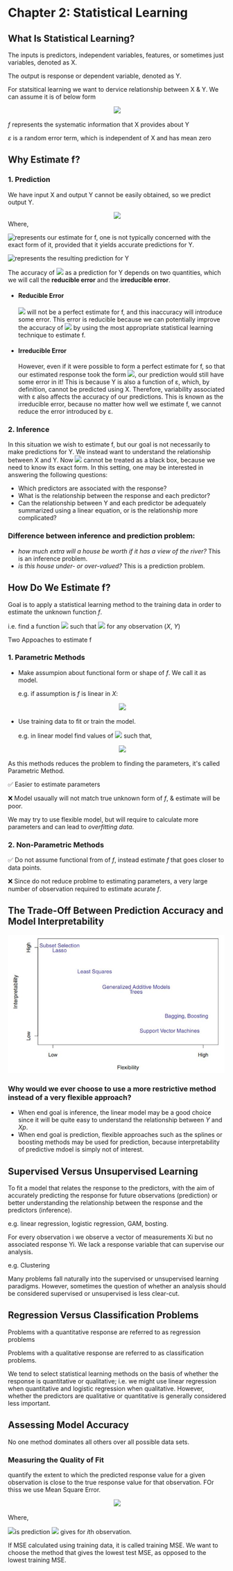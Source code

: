 # Chapter 2: Statistical Learning
## What Is Statistical Learning?
The inputs is predictors, independent variables, features, or sometimes just variables, denoted as X.

The output is response or dependent variable, denoted as Y.

For statsitical learning we want to dervice relationship between X & Y.
We can assume it is of below form

<div align="center">
  <img src="https://latex.codecogs.com/svg.latex?Y%20%3D%20f%28X%29%20&plus;%20%5Cvarepsilon">
</div>

*f* represents the systematic information that X provides about Y
    
*ε* is a random error term, which is independent of X and has mean zero

## Why Estimate f?
### 1. Prediction

We have input X and output Y cannot be easily obtained, so we predict output Y.

<div align="center">
  <img src="https://latex.codecogs.com/svg.latex?%5Chat%7BY%7D%20%3D%20%5Chat%7Bf%7D%28X%29%2C">
</div>
Where,

<img align="left" src="https://latex.codecogs.com/svg.latex?%5Chat%7Bf%7D"> represents our estimate for f,
one is not typically concerned with the exact form of it, provided that it yields accurate predictions for Y.

<img align="left" src="https://latex.codecogs.com/svg.latex?%5Chat%7BY%7D"> represents the resulting prediction for Y

The accuracy of <img src="https://latex.codecogs.com/svg.latex?%5Chat%7BY%7D"> as a prediction for Y depends on two quantities,
which we will call the **reducible error** and the **irreducible error**.

* #### Reducible Error 

  <img src="https://latex.codecogs.com/svg.latex?%5Chat%7Bf%7D"> will not be a perfect estimate for f, and this inaccuracy will introduce some error.
This error is reducible because we can potentially improve the accuracy of <img src="https://latex.codecogs.com/svg.latex?%5Chat%7Bf%7D"> by using the most appropriate statistical learning technique to estimate f.

* #### Irreducible Error 

  However, even if it were possible to form a perfect estimate for
f, so that our estimated response took the form <img src="https://latex.codecogs.com/svg.latex?%5Chat%7BY%7D%20%3D%20f%28X%29">, our prediction
would still have some error in it! This is because Y is also a function of
ε, which, by definition, cannot be predicted using X. Therefore, variability
associated with ε also affects the accuracy of our predictions. This is known
as the irreducible error, because no matter how well we estimate f, we
cannot reduce the error introduced by ε.

### 2. Inference

In this situation we wish to estimate f, but our goal is not necessarily to make predictions for Y. We instead want to understand
the relationship between X and Y. Now <img src="https://latex.codecogs.com/svg.latex?%5Chat%7Bf%7D"> 
cannot be treated as a black box, because we need to know its exact form.
In this setting, one may be interested in answering the following questions:
  * Which predictors are associated with the response?
  * What is the relationship between the response and each predictor?
  * Can the relationship between Y and each predictor be adequately summarized using a linear equation, or is the relationship more complicated? 

### Difference between inference and prediction problem:
* *how much extra will a house be worth if it has a view of the river?* This is an inference problem.
* *is this house under- or over-valued?* This is a prediction problem.

## How Do We Estimate f?
Goal is to apply a statistical learning method to the training data in order to estimate the unknown function *f*.

i.e. find a function <img src="https://latex.codecogs.com/svg.latex?%5Chat%7Bf%7D"> such that <img src="https://latex.codecogs.com/svg.latex?Y%20%5Capprox%20%5Chat%7Bf%7D%28X%29"> for any observation (*X*, *Y*)

Two Appoaches to estimate f
### 1. Parametric Methods
  * Make assumpion about functional form or shape of *f*. We call it as model.
    
    e.g. if assumption is *f* is linear in *X*:
    <div align="center">
      <img src="https://latex.codecogs.com/svg.latex?f%28X%29%20%3D%20%5Cbeta%20_%7B0%7D%20&plus;%20%5Cbeta%20_%7B1%7DX%20_%7B1%7D&plus;%20%5Cbeta%20_%7B1%7DX%20_%7B1%7D&plus;%20%5Ccdots%20&plus;%20%5Cbeta%20_%7Bp%7DX%20_%7Bp%7D">
    </div>
  * Use training data to fit or train the model.
    
    e.g. in linear model find values of <img src="https://latex.codecogs.com/svg.latex?%5Cinline%20%5Cbeta%20_%7B0%7D%2C%5Cbeta%20_%7B1%7D%2C%20%5Cbeta%20_%7B1%7D%2C%5Ccdots%2C%5Cbeta%20_%7Bp%7D"> such that,
    <div align="center">
      <img src="https://latex.codecogs.com/svg.latex?Y%20%5Capprox%20%5Cbeta%20_%7B0%7D%20&plus;%20%5Cbeta%20_%7B1%7DX%20_%7B1%7D&plus;%20%5Cbeta%20_%7B1%7DX%20_%7B1%7D&plus;%20%5Ccdots%20&plus;%20%5Cbeta%20_%7Bp%7DX%20_%7Bp%7D">
    </div>
    
  As this methods reduces the problem to finding the parameters, it's called Parametric Method.
    
  :white_check_mark: Easier to estimate parameters

  :x: Model usaually will not match true unknown form of *f*, & estimate will be poor.

  We may try to use flexible model, but will require to calculate more parameters and can lead to *overfitting data*.

### 2. Non-Parametric Methods
  :white_check_mark: Do not assume functional from of *f*, instead estimate *f* that goes closer to data points.
  
  :x: Since do not reduce problme to estimating parameters, a very large number of observation required to estimate acurate *f*.

## The Trade-Off Between Prediction Accuracy and Model Interpretability 
<img src="InterpretabilityVsFlexibility.JPG" width="500">

### Why would we ever choose to use a more restrictive method instead of a very flexible approach?
* When end goal is inference, the linear model may be a good choice since it will be quite easy to understand
the relationship between *Y* and *Xp*.
* When end goal is prediction, flexible approaches such as the splines or boosting methods may be used for prediction, because interpretability of predictive mdoel is simply not of interest.

## Supervised Versus Unsupervised Learning
  To fit a model that relates the response to the predictors, with the aim of accurately predicting the response for future observations (prediction) or better understanding the relationship between the response and the predictors (inference).
  
  e.g. linear regression, logistic regression, GAM, bosting.

  For every observation i we observe a vector of measurements Xi but no associated response Yi. We lack a response variable that can supervise our analysis. 
  
  e.g. Clustering

Many problems fall naturally into the supervised or unsupervised learning paradigms. However, sometimes the question of whether an analysis should be considered supervised or unsupervised is less clear-cut.

## Regression Versus Classification Problems
Problems with a quantitative response are referred to as regression problems

Problems with a qualitative response are referred to as classification problems.

We tend to select statistical learning methods on the basis of whether the response is quantitative or qualitative; i.e. we might use linear regression when quantitative and logistic regression when qualitative. However, whether the predictors are qualitative or quantitative is generally considered less important.

## Assessing Model Accuracy
No one method dominates all others over all possible data sets.

### Measuring the Quality of Fit
quantify the extent to which the predicted response value for a given observation is close to the true response value for that observation. FOr thiss we use Mean Square Error.
    <div align="center">
      <img src="https://latex.codecogs.com/svg.latex?MSE%20%3D%20%5Cfrac%7B1%7D%7Bn%7D%5Csum_%7Bi%3D1%7D%5E%7Bn%7D%28y_%7Bi%7D-%5Chat%7Bf%7D%28x_%7Bi%7D%29%29%5E%7B2%7D">
    </div>

Where,

<img align="left" src="https://latex.codecogs.com/svg.latex?%5Chat%7Bf%7D%28x_%7Bi%7D%29"> is prediction <img src="https://latex.codecogs.com/svg.latex?%5Chat%7Bf%7D"> gives for *i*th observation.

If MSE calculated using training data, it is called training MSE.
We want to choose the method that gives the lowest test MSE, as opposed to the lowest training MSE. 
